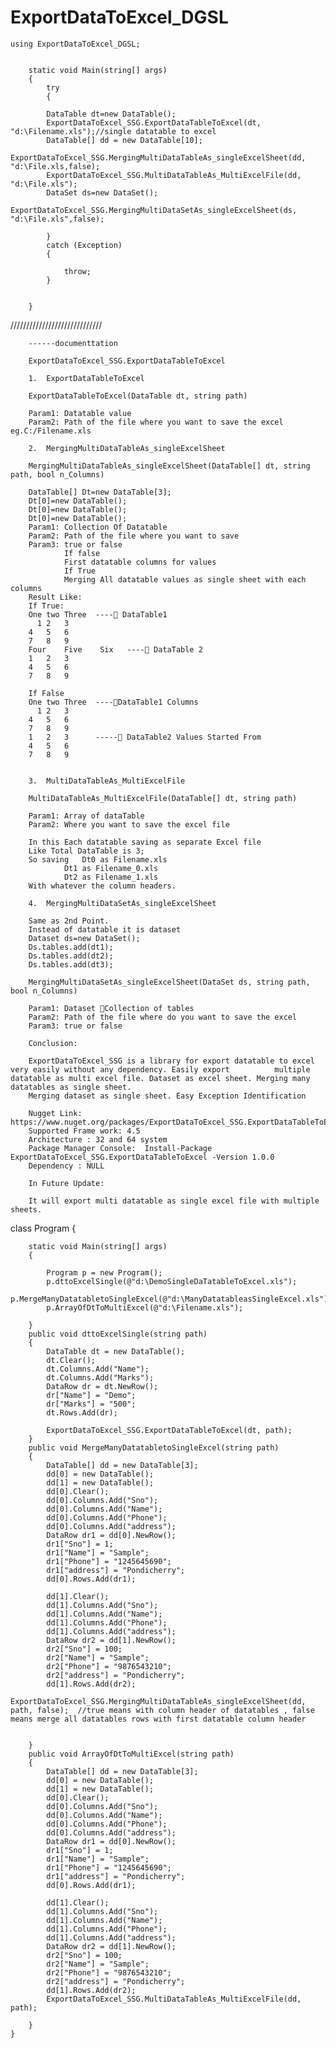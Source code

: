 # ExportDataToExcel_DGSL


	using ExportDataToExcel_DGSL;
	
	
        static void Main(string[] args)
        {
            try
            {
            
            DataTable dt=new DataTable();          
            ExportDataToExcel_SSG.ExportDataTableToExcel(dt, "d:\Filename.xls");//single datatable to excel
            DataTable[] dd = new DataTable[10];
            ExportDataToExcel_SSG.MergingMultiDataTableAs_singleExcelSheet(dd, "d:\File.xls,false);
            ExportDataToExcel_SSG.MultiDataTableAs_MultiExcelFile(dd, "d:\File.xls");           
            DataSet ds=new DataSet();
            ExportDataToExcel_SSG.MergingMultiDataSetAs_singleExcelSheet(ds, "d:\File.xls",false);
           
            }
            catch (Exception)
            {

                throw;
            }
	    
            
        }
/////////////////////////////



		------documenttation

		ExportDataToExcel_SSG.ExportDataTableToExcel

		1.	ExportDataTableToExcel

		ExportDataTableToExcel(DataTable dt, string path)

		Param1: Datatable value
		Param2: Path of the file where you want to save the excel eg.C:/Filename.xls

		2.	MergingMultiDataTableAs_singleExcelSheet

		MergingMultiDataTableAs_singleExcelSheet(DataTable[] dt, string path, bool n_Columns)

		DataTable[] Dt=new DataTable[3];
		Dt[0]=new DataTable();
		Dt[0]=new DataTable();
		Dt[0]=new DataTable();
		Param1: Collection Of Datatable
		Param2: Path of the file where you want to save
		Param3: true or false
				If false
				First datatable columns for values
				If True
				Merging All datatable values as single sheet with each columns     
		Result Like:
		If True:
		One	two	Three  ---- DataTable1
		  1	2	3
		4	5	6
		7	8	9
		Four	Five	Six   ---- DataTable 2
		1	2	3
		4	5	6
		7	8	9

		If False
		One	two	Three  ----DataTable1 Columns
		  1	2	3
		4	5	6
		7	8	9
		1	2	3      ----- DataTable2 Values Started From
		4	5	6
		7	8	9
		

		3.	MultiDataTableAs_MultiExcelFile

		MultiDataTableAs_MultiExcelFile(DataTable[] dt, string path)

		Param1: Array of dataTable
		Param2: Where you want to save the excel file

		In this Each datatable saving as separate Excel file
		Like Total DataTable is 3;
		So saving 	Dt0 as Filename.xls
				Dt1 as Filename_0.xls
				Dt2 as Filename_1.xls
		With whatever the column headers.

		4.	MergingMultiDataSetAs_singleExcelSheet

		Same as 2nd Point.
		Instead of datatable it is dataset
		Dataset ds=new DataSet();
		Ds.tables.add(dt1);
		Ds.tables.add(dt2);
		Ds.tables.add(dt3);

		MergingMultiDataSetAs_singleExcelSheet(DataSet ds, string path, bool n_Columns)

		Param1: Dataset Collection of tables
		Param2: Path of the file where do you want to save the excel
		Param3: true or false

		Conclusion:

		ExportDataToExcel_SSG is a library for export datatable to excel very easily without any dependency. Easily export 			multiple datatable as multi excel file. Dataset as excel sheet. Merging many datatables as single sheet.
		Merging dataset as single sheet. Easy Exception Identification

		Nugget Link:  https://www.nuget.org/packages/ExportDataToExcel_SSG.ExportDataTableToExcel/
		Supported Frame work: 4.5
		Architecture : 32 and 64 system
		Package Manager Console:  Install-Package ExportDataToExcel_SSG.ExportDataTableToExcel -Version 1.0.0
		Dependency : NULL

		In Future Update:

		It will export multi datatable as single excel file with multiple sheets.
		
		
class Program
    {
        
        static void Main(string[] args)
        {

            Program p = new Program();
            p.dttoExcelSingle(@"d:\DemoSingleDaTatableToExcel.xls");
            p.MergeManyDatatabletoSingleExcel(@"d:\ManyDatatableasSingleExcel.xls");
            p.ArrayOfDtToMultiExcel(@"d:\Filename.xls");

        }
        public void dttoExcelSingle(string path)
        {
            DataTable dt = new DataTable();
            dt.Clear();
            dt.Columns.Add("Name");
            dt.Columns.Add("Marks");
            DataRow dr = dt.NewRow();
            dr["Name"] = "Demo";
            dr["Marks"] = "500";
            dt.Rows.Add(dr);

            ExportDataToExcel_SSG.ExportDataTableToExcel(dt, path);
        }
        public void MergeManyDatatabletoSingleExcel(string path)
        {
            DataTable[] dd = new DataTable[3];
            dd[0] = new DataTable();
            dd[1] = new DataTable();
            dd[0].Clear();
            dd[0].Columns.Add("Sno");
            dd[0].Columns.Add("Name");
            dd[0].Columns.Add("Phone");
            dd[0].Columns.Add("address");
            DataRow dr1 = dd[0].NewRow();
            dr1["Sno"] = 1;
            dr1["Name"] = "Sample";
            dr1["Phone"] = "1245645690";
            dr1["address"] = "Pondicherry";
            dd[0].Rows.Add(dr1);

            dd[1].Clear();
            dd[1].Columns.Add("Sno");
            dd[1].Columns.Add("Name");
            dd[1].Columns.Add("Phone");
            dd[1].Columns.Add("address");
            DataRow dr2 = dd[1].NewRow();
            dr2["Sno"] = 100;
            dr2["Name"] = "Sample";
            dr2["Phone"] = "9876543210";
            dr2["address"] = "Pondicherry";
            dd[1].Rows.Add(dr2);
            ExportDataToExcel_SSG.MergingMultiDataTableAs_singleExcelSheet(dd, path, false);  //true means with column header of datatables , false means merge all datatables rows with first datatable column header

            
        }
        public void ArrayOfDtToMultiExcel(string path)
        {
            DataTable[] dd = new DataTable[3];
            dd[0] = new DataTable();
            dd[1] = new DataTable();
            dd[0].Clear();
            dd[0].Columns.Add("Sno");
            dd[0].Columns.Add("Name");
            dd[0].Columns.Add("Phone");
            dd[0].Columns.Add("address");
            DataRow dr1 = dd[0].NewRow();
            dr1["Sno"] = 1;
            dr1["Name"] = "Sample";
            dr1["Phone"] = "1245645690";
            dr1["address"] = "Pondicherry";
            dd[0].Rows.Add(dr1);

            dd[1].Clear();
            dd[1].Columns.Add("Sno");
            dd[1].Columns.Add("Name");
            dd[1].Columns.Add("Phone");
            dd[1].Columns.Add("address");
            DataRow dr2 = dd[1].NewRow();
            dr2["Sno"] = 100;
            dr2["Name"] = "Sample";
            dr2["Phone"] = "9876543210";
            dr2["address"] = "Pondicherry";
            dd[1].Rows.Add(dr2);
            ExportDataToExcel_SSG.MultiDataTableAs_MultiExcelFile(dd, path);

        }
    }
